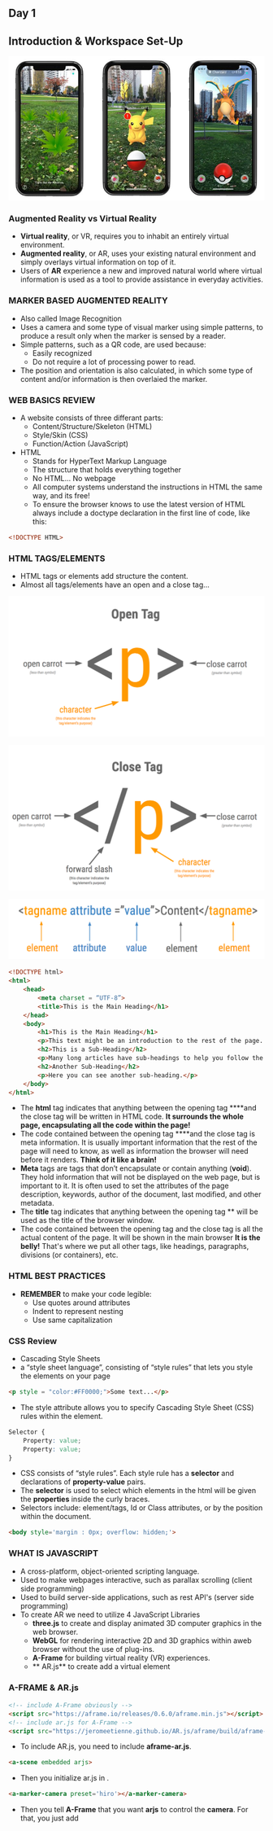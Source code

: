 ## Day 1
## Introduction & Workspace Set-Up

![Pokemon Go!](../img/pokemongo.jpg)

### Augmented Reality vs Virtual Reality
* **Virtual reality**, or VR, requires you to inhabit an entirely virtual environment.
* **Augmented reality**, or AR, uses your existing natural environment and simply overlays virtual information on top of it. 
* Users of **AR** experience a new and improved natural world where virtual information is used as a tool to provide assistance in everyday activities.

### MARKER BASED AUGMENTED REALITY
* Also called Image Recognition 
* Uses a camera and some type of visual marker using simple patterns, to produce a result only when the marker is sensed by a reader. 
* Simple patterns, such as a QR code, are used because:
    * Easily recognized 
    * Do not require a lot of processing power to read. 
* The position and orientation is also calculated, in which some type of content and/or information is then overlaied the marker. 

### WEB BASICS REVIEW
* A website consists of three differant parts:
    * Content/Structure/Skeleton (HTML)
    * Style/Skin (CSS)
    * Function/Action (JavaScript)
* HTML 
    * Stands for HyperText Markup Language
    * The structure that holds everything together
    * No HTML... No webpage
    * All computer systems understand the instructions in HTML the same way, and its free!
    * To ensure the browser knows to use the latest version of HTML always include a doctype declaration in the first line of code, like this:

```html
<!DOCTYPE HTML>
```

### HTML TAGS/ELEMENTS
* HTML tags or elements add structure the content.
* Almost all tags/elements have an open and a close tag...

![HTML Open Tag](../img/open.png)

![HTML Close Tag](../img/close.png)

![HTML attribute](../img/attribute.png)

```html
<!DOCTYPE html>
<html>
    <head>
        <meta charset = “UTF-8”>
        <title>This is the Main Heading</h1>
    </head>
    <body>
        <h1>This is the Main Heading</h1>
        <p>This text might be an introduction to the rest of the page. And if the page is a long one it might be split up into several sub-headings.</p> 
        <h2>This is a Sub-Heading</h2>
        <p>Many long articles have sub-headings to help you follow the structure of what is being written. There may even be sub-sub-headings (or lower-level headings).</p> 
        <h2>Another Sub-Heading</h2>
        <p>Here you can see another sub-heading.</p> 
    </body>
</html> 
```

* The **html** tag indicates that anything between the opening tag **<html>**and the close tag **</html>** will be written in HTML code. **It surrounds the whole page, encapsulating all the code within the page!**
* The code contained between the opening tag **<head>**and the close tag **</head>** is meta information. It is usually important information that the rest of the page will need to know, as well as information the browser will need before it renders. **Think of it like a brain!**
* **Meta** tags are tags that don’t encapsulate or contain anything (**void**). They hold information that will not be displayed on the web page, but is important to it. It is often used to set the attributes of the page description, keywords, author of the document, last modified, and other metadata. 
* The **title** tag indicates that anything between the opening tag **<title>**and the close tag **</title>** will be used as the title of the browser window. 
* The code contained between the opening tag **<body>** and the close tag **</body>** is all the actual content of the page. It will be shown in the main browser **It is the belly!** That's where we put all other tags, like headings, paragraphs, divisions (or containers), etc.

### HTML BEST PRACTICES
* **REMEMBER** to make your code legible:
    * Use quotes around attributes
    * Indent to represent nesting
    * Use same capitalization

### CSS Review
* Cascading Style Sheets
* a “style sheet language”, consisting of “style rules” that lets you style the elements on your page

```html
<p style = "color:#FF0000;">Some text...</p>
```

* The style attribute allows you to specify Cascading Style Sheet (CSS) rules within the element.

```css
Selector {
    Property: value;
    Property: value;
}
```
* CSS consists of “style rules”. Each style rule has a **selector** and declarations of **property-value** pairs.
* The **selector** is used to select which elements in the html will be given the **properties** inside the curly braces. 
* Selectors include: element/tags, Id or Class attributes, or by the position within the document. 

```html
<body style='margin : 0px; overflow: hidden;'>
```

### WHAT IS JAVASCRIPT
* A cross-platform, object-oriented scripting language.
* Used to make webpages interactive, such as parallax scrolling (client side programming)
* Used to build server-side applications, such as rest API's (server side programming)
* To create AR we need to utilize 4 JavaScript Libraries 
    * **three.js** to create and display animated 3D computer graphics in the web browser.
    * **WebGL** for rendering interactive 2D and 3D graphics within aweb browser without the use of plug-ins.
    * **A-Frame** for building virtual reality (VR) experiences.
    * ** AR.js** to create add a virtual element

### A-FRAME & AR.js
```html
<!-- include A-Frame obviously -->
<script src="https://aframe.io/releases/0.6.0/aframe.min.js"></script>
<!-- include ar.js for A-Frame -->
<script src="https://jeromeetienne.github.io/AR.js/aframe/build/aframe-ar.js"></scipt>

````
* To include AR.js, you need to include **aframe-ar.js**.
```html
<a-scene embedded arjs>
```
* Then you initialize ar.js in **<a-scene>**. 
```html
<a-marker-camera preset='hiro'></a-marker-camera>
```
* Then you tell **A-Frame** that you want **arjs** to control the **camera**. For that, you just add

